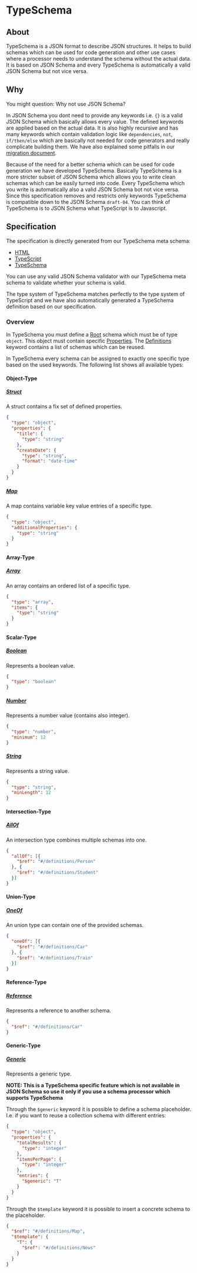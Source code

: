 # TypeSchema

## About

TypeSchema is a JSON format to describe JSON structures. It helps to build
schemas which can be used for code generation and other use cases where a
processor needs to understand the schema without the actual data. It is based
on JSON Schema and every TypeSchema is automatically a valid JSON Schema but
not vice versa.

## Why

You might question: Why not use JSON Schema?

In JSON Schema you dont need to provide any keywords i.e. `{}` is a valid JSON
Schema which basically allows every value. The defined keywords are applied
based on the actual data. It is also highly recursive and has many keywords
which contain validation logic like `dependencies`, `not`, `if/then/else` which
are basically not needed for code generators and really complicate building
them. We have also explained some pitfalls in our [migration document](migration.md).

Because of the need for a better schema which can be used for code generation
we have developed TypeSchema. Basically TypeSchema is a more stricter subset of
JSON Schema which allows you to write clean schemas which can be easily turned
into code. Every TypeSchema which you write is automatically also a valid
JSON Schema bot not vice versa. Since this specification removes and restricts
only keywords TypeSchema is compatible down to the JSON Schema `draft-04`.
You can think of TypeSchema is to JSON Schema what TypeScript is to Javascript.

## Specification

The specification is directly generated from our TypeSchema meta schema:

* [HTML](https://chriskapp.github.io/typeschema/schema/schema.htm)
* [TypeScript](https://chriskapp.github.io/typeschema/schema/schema.ts)
* [TypeSchema](https://chriskapp.github.io/typeschema/schema/schema.json)

You can use any valid JSON Schema validator with our TypeSchema meta schema to
validate whether your schema is valid.

The type system of TypeSchema matches perfectly to the type system of
TypeScript and we have also automatically generated a TypeSchema definition
based on our specification.

### Overview

In TypeSchema you must define a [Root](https://chriskapp.github.io/typeschema/schema/schema.htm#TypeSchema)
schema which must be of type `object`. This object must contain specific
[Properties](https://chriskapp.github.io/typeschema/schema/schema.htm#Properties).
The [Definitions](https://chriskapp.github.io/typeschema/schema/schema.htm#Definitions)
keyword contains a list of schemas which can be reused.

In TypeSchema every schema can be assigned to exactly one specific type based on
the used keywords. The following list shows all available types:

#### Object-Type
##### [Struct](https://chriskapp.github.io/typeschema/schema/schema.htm#StructProperties)

A struct contains a fix set of defined properties.

```json
{
  "type": "object",
  "properties": {
    "title": {
      "type": "string"
    },
    "createDate": {
      "type": "string",
      "format": "date-time"
    }
  }
}
```

##### [Map](https://chriskapp.github.io/typeschema/schema/schema.htm#MapProperties)

A map contains variable key value entries of a specific type.

```json
{
  "type": "object",
  "additionalProperties": {
    "type": "string"
  }
}
```

#### Array-Type
##### [Array](https://chriskapp.github.io/typeschema/schema/schema.htm#ArrayProperties)

An array contains an ordered list of a specific type.

```json
{
  "type": "array",
  "items": {
    "type": "string"
  }
}
```

#### Scalar-Type
##### [Boolean](https://chriskapp.github.io/typeschema/schema/schema.htm#BooleanProperties)

Represents a boolean value.

```json
{
  "type": "boolean"
}
```

##### [Number](https://chriskapp.github.io/typeschema/schema/schema.htm#NumberProperties)

Represents a number value (contains also integer).

```json
{
  "type": "number",
  "minimum": 12
}
```

##### [String](https://chriskapp.github.io/typeschema/schema/schema.htm#StringProperties)

Represents a string value.

```json
{
  "type": "string",
  "minLength": 12
}
```

#### Intersection-Type
##### [AllOf](https://chriskapp.github.io/typeschema/schema/schema.htm#AllOfProperties)

An intersection type combines multiple schemas into one.

```json
{
  "allOf": [{
    "$ref": "#/definitions/Person"
  }, {
    "$ref": "#/definitions/Student"
  }]
}
```

#### Union-Type
##### [OneOf](https://chriskapp.github.io/typeschema/schema/schema.htm#OneOfProperties)

An union type can contain one of the provided schemas.

```json
{
  "oneOf": [{
    "$ref": "#/definitions/Car"
  }, {
    "$ref": "#/definitions/Train"
  }]
}
```

#### Reference-Type
##### [Reference](https://chriskapp.github.io/typeschema/schema/schema.htm#ReferenceType)

Represents a reference to another schema.

```json
{
  "$ref": "#/definitions/Car"
}
```

#### Generic-Type
##### [Generic](https://chriskapp.github.io/typeschema/schema/schema.htm#GenericType)

Represents a generic type.

**NOTE: This is a TypeSchema specific feature which is not available in JSON
Schema so use it only if you use a schema processor which supports TypeSchema**

Through the `$generic` keyword it is possible to define a schema placeholder.
I.e. if you want to reuse a collection schema with different entries:

```json
{
  "type": "object",
  "properties": {
    "totalResults": {
      "type": "integer"
    },
    "itemsPerPage": {
      "type": "integer"
    },
    "entries": {
      "$generic": "T"
    }
  }
}
```

Through the `$template` keyword it is possible to insert a concrete schema to
the placeholder.

```json
{
  "$ref": "#/definitions/Map",
  "$template": {
    "T": {
      "$ref": "#/definitions/News"
    }
  }
}
```
